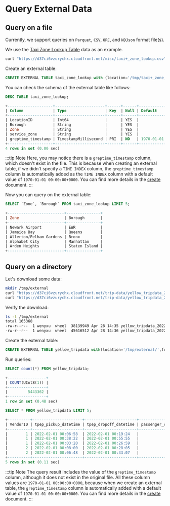 # Query External Data

## Query on a file

Currently, we support queries on `Parquet`, `CSV`, `ORC`, and `NDJson` format file(s).

We use the [Taxi Zone Lookup Table](https://d37ci6vzurychx.cloudfront.net/misc/taxi+_zone_lookup.csv) data as an example.

```bash
curl "https://d37ci6vzurychx.cloudfront.net/misc/taxi+_zone_lookup.csv" -o /tmp/taxi+_zone_lookup.csv
```

Create an external table:

```sql
CREATE EXTERNAL TABLE taxi_zone_lookup with (location='/tmp/taxi+_zone_lookup.csv',format='csv');
```

You can check the schema of the external table like follows:

```sql
DESC TABLE taxi_zone_lookup;
```

```sql
+--------------------+----------------------+------+------+--------------------------+---------------+
| Column             | Type                 | Key  | Null | Default                  | Semantic Type |
+--------------------+----------------------+------+------+--------------------------+---------------+
| LocationID         | Int64                |      | YES  |                          | FIELD         |
| Borough            | String               |      | YES  |                          | FIELD         |
| Zone               | String               |      | YES  |                          | FIELD         |
| service_zone       | String               |      | YES  |                          | FIELD         |
| greptime_timestamp | TimestampMillisecond | PRI  | NO   | 1970-01-01 00:00:00+0000 | TIMESTAMP     |
+--------------------+----------------------+------+------+--------------------------+---------------+
4 rows in set (0.00 sec)
```

:::tip Note
Here, you may notice there is a `greptime_timestamp` column, which doesn't exist in the file. This is because when creating an external table, if we didn't specify a `TIME INDEX` column, the `greptime_timestamp` column is automatically added as the `TIME INDEX` column with a default value of `1970-01-01 00:00:00+0000`. You can find more details in the [create](/reference/sql/create.md#create-external-table) document.
:::

Now you can query on the external table:

```sql
SELECT `Zone`, `Borough` FROM taxi_zone_lookup LIMIT 5;
```

```sql
+-------------------------+---------------+
| Zone                    | Borough       |
+-------------------------+---------------+
| Newark Airport          | EWR           |
| Jamaica Bay             | Queens        |
| Allerton/Pelham Gardens | Bronx         |
| Alphabet City           | Manhattan     |
| Arden Heights           | Staten Island |
+-------------------------+---------------+
```

## Query on a directory

Let's download some data:

```bash
mkdir /tmp/external
curl "https://d37ci6vzurychx.cloudfront.net/trip-data/yellow_tripdata_2022-01.parquet" -o /tmp/external/yellow_tripdata_2022-01.parquet
curl "https://d37ci6vzurychx.cloudfront.net/trip-data/yellow_tripdata_2022-02.parquet" -o /tmp/external/yellow_tripdata_2022-02.parquet
```

Verify the download:

```bash
ls -l /tmp/external
total 165368
-rw-r--r--  1 wenyxu  wheel  38139949 Apr 28 14:35 yellow_tripdata_2022-01.parquet
-rw-r--r--  1 wenyxu  wheel  45616512 Apr 28 14:36 yellow_tripdata_2022-02.parquet
```

Create the external table:

```sql
CREATE EXTERNAL TABLE yellow_tripdata with(location='/tmp/external/',format='parquet');
```

Run queries:

```sql
SELECT count(*) FROM yellow_tripdata;
```

```sql
+-----------------+
| COUNT(UInt8(1)) |
+-----------------+
|         5443362 |
+-----------------+
1 row in set (0.48 sec)
```

```sql
SELECT * FROM yellow_tripdata LIMIT 5;
```

```sql
+----------+----------------------+-----------------------+-----------------+---------------+------------+--------------------+--------------+--------------+--------------+-------------+-------+---------+------------+--------------+-----------------------+--------------+----------------------+-------------+---------------------+
| VendorID | tpep_pickup_datetime | tpep_dropoff_datetime | passenger_count | trip_distance | RatecodeID | store_and_fwd_flag | PULocationID | DOLocationID | payment_type | fare_amount | extra | mta_tax | tip_amount | tolls_amount | improvement_surcharge | total_amount | congestion_surcharge | airport_fee | greptime_timestamp  |
+----------+----------------------+-----------------------+-----------------+---------------+------------+--------------------+--------------+--------------+--------------+-------------+-------+---------+------------+--------------+-----------------------+--------------+----------------------+-------------+---------------------+
|        1 | 2022-02-01 00:06:58  | 2022-02-01 00:19:24   |               1 |           5.4 |          1 | N                  |          138 |          252 |            1 |          17 |  1.75 |     0.5 |        3.9 |            0 |                   0.3 |        23.45 |                    0 |        1.25 | 1970-01-01 00:00:00 |
|        1 | 2022-02-01 00:38:22  | 2022-02-01 00:55:55   |               1 |           6.4 |          1 | N                  |          138 |           41 |            2 |          21 |  1.75 |     0.5 |          0 |         6.55 |                   0.3 |         30.1 |                    0 |        1.25 | 1970-01-01 00:00:00 |
|        1 | 2022-02-01 00:03:20  | 2022-02-01 00:26:59   |               1 |          12.5 |          1 | N                  |          138 |          200 |            2 |        35.5 |  1.75 |     0.5 |          0 |         6.55 |                   0.3 |         44.6 |                    0 |        1.25 | 1970-01-01 00:00:00 |
|        2 | 2022-02-01 00:08:00  | 2022-02-01 00:28:05   |               1 |          9.88 |          1 | N                  |          239 |          200 |            2 |          28 |   0.5 |     0.5 |          0 |            3 |                   0.3 |         34.8 |                  2.5 |           0 | 1970-01-01 00:00:00 |
|        2 | 2022-02-01 00:06:48  | 2022-02-01 00:33:07   |               1 |         12.16 |          1 | N                  |          138 |          125 |            1 |        35.5 |   0.5 |     0.5 |       8.11 |            0 |                   0.3 |        48.66 |                  2.5 |        1.25 | 1970-01-01 00:00:00 |
+----------+----------------------+-----------------------+-----------------+---------------+------------+--------------------+--------------+--------------+--------------+-------------+-------+---------+------------+--------------+-----------------------+--------------+----------------------+-------------+---------------------+
5 rows in set (0.11 sec)
```

:::tip Note
The query result includes the value of the `greptime_timestamp` column, although it does not exist in the original file. All these column values are `1970-01-01 00:00:00+0000`, because when we create an external table, the `greptime_timestamp` column is automatically added with a default value of `1970-01-01 00:00:00+0000`. You can find more details in the [create](/reference/sql/create.md#create-external-table) document.
:::
